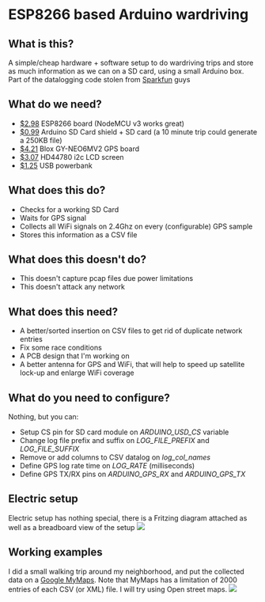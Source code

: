# ESP8266 based Arduino wardriving


## What is this?
A simple/cheap hardware + software setup to do wardriving trips and store as much information as we can on a SD card, using a small Arduino box.
Part of the datalogging code stolen from [Sparkfun](https://learn.sparkfun.com/tutorials/gps-logger-shield-hookup-guide/example-sketch-gps-serial-passthrough) guys

## What do we need?
* [$2.98](http://www.ebay.com/itm/222612803340) ESP8266 board (NodeMCU v3 works great)
* [$0.99](http://www.ebay.com/itm/261720518170) Arduino SD Card shield + SD card (a 10 minute trip could generate a 250KB file)
* [$4.21](http://www.ebay.com/itm/142233250679) Blox GY-NEO6MV2 GPS board
* [$3.07](http://www.ebay.com/itm/222311849398) HD44780 i2c LCD screen
* [$1.25](http://www.ebay.com/itm/332023213881) USB powerbank

## What does this do?
* Checks for a working SD Card
* Waits for GPS signal
* Collects all WiFi signals on 2.4Ghz on every (configurable) GPS sample
* Stores this information as a CSV file

## What does this doesn't do?
* This doesn't capture pcap files due power limitations
* This doesn't attack any network

## What does this need?
* A better/sorted insertion on CSV files to get rid of duplicate network entries
* Fix some race conditions
* A PCB design that I'm working on
* A better antenna for GPS and WiFi, that will help to speed up satellite lock-up and enlarge WiFi coverage

## What do you need to configure?
Nothing, but you can:
* Setup CS pin for SD card module on *ARDUINO_USD_CS* variable
* Change log file prefix and suffix on *LOG_FILE_PREFIX* and *LOG_FILE_SUFFIX*
* Remove or add columns to CSV datalog on *log_col_names*
* Define GPS log rate time on *LOG_RATE* (milliseconds)
* Define GPS TX/RX pins on *ARDUINO_GPS_RX* and *ARDUINO_GPS_TX*

## Electric setup
Electric setup has nothing special, there is a Fritzing diagram attached as well as a breadboard view of the setup
![](https://i.imgur.com/B4DcCvU.png)

## Working examples
I did a small walking trip around my neighborhood, and put the collected data on a [Google MyMaps](https://www.google.com/maps/d/u/0/viewer?mid=1M18iTRElKQexUaB8HIwEB5qV68c&ll=-34.595372511704866%2C-58.416522499999985&z=18). Note that MyMaps has a limitation of 2000 entries of each CSV (or XML) file. I will try using Open street maps.
![](https://i.imgur.com/PK7mwBZ.jpg)
